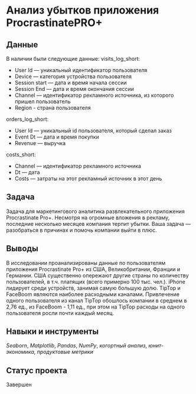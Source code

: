 # Анализ убытков приложения ProcrastinatePRO+


## Данные

В наличии были следующие данные:
visits_log_short:
- User Id — уникальный идентификатор пользователя
- Device — категория устройства пользователя
- Session start — дата и время начала сессии
- Session End — дата и время окончания сессии
- Channel — идентификатор рекламного источника, из которого пришел пользователь
- Region - страна пользователя

orders_log_short:
- User Id — уникальный id пользователя, который сделал заказ
- Event Dt — дата и время покупки
- Revenue — выручка

costs_short:
- Channel — идентификатор рекламного источника
- Dt — дата
- Costs — затраты на этот рекламный источник в этот день

## Задача

Задача для маркетингового аналитика развлекательного приложения Procrastinate Pro+. Несмотря на огромные вложения в рекламу, последние несколько месяцев компания терпит убытки. Ваша задача — разобраться в причинах и помочь компании выйти в плюс.  

## Выводы

В исследовании проанализированы данные по пользователям приложения Procrastinate Pro+ из США, Великобритании, Франции и Германии. США существенно опережают другие страны по количеству пользователей, в т.ч. платящих (всего примерно 100 тыс. чел.). iPhonе лидирует среди устройств, занимая самую большую долю. TipTop и FaceBoom являются наиболее расходными каналами. Привлечение одного пользователя из канал TipTop обошлось компании в среднем в 2,76 ед., из FaceBoom - 1,11 ед., при этом на TipTop расходы на одного пользователя росли почти каждый месяц.

## Навыки и инструменты
*Seaborn*, *Matplotlib*, *Pandas*, *NumPy*, *когортный анализ*, *юнит-экономика*, *продуктовые метрики*

## Статус проекта
Завершен
